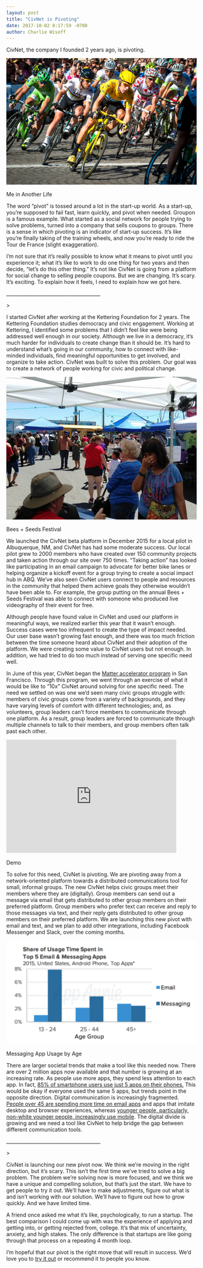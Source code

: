 ```yaml
---
layout: post
title: "CivNet is Pivoting"
date: 2017-10-02 8:17:59 -0700
author: Charlie Wisoff
---
```

<p>CivNet, the company I founded 2 years ago, is pivoting.</p>

<div class="blog_image_container_right">
	<img src="/images/tour_de_france.jpg" class="blog_image">
	<p class="blog_subtitle">Me in Another Life</p> 
</div>

<p>The word “pivot” is tossed around a lot in the start-up world. As a start-up, you’re supposed to fail fast, learn quickly, and pivot when needed. Groupon is a famous example. What started as a social network for people trying to solve problems, turned into a company that sells coupons to groups. There is a sense in which pivoting is an indicator of start-up success. It’s like you’re finally taking of the training wheels, and now you’re ready to ride the Tour de France (slight exaggeration).</p>

<p>I’m not sure that it’s really possible to know what it means to pivot until you experience it; what it’s like to work to do one thing for two years and then decide, “let’s do this other thing.” It’s not like CivNet is going from a platform for social change to selling people coupons. But we are changing. It’s scary. It’s exciting. To explain how it feels, I need to explain how we got here.
</p>

<p class="blog_divider">_______________________________________</p>>

<p>I started CivNet after working at the Kettering Foundation for 2 years. The Kettering Foundation studies democracy and civic engagement. Working at Kettering, I identified some problems that I didn’t feel like were being addressed well enough in our society. Although we live in a democracy, it’s much harder for individuals to create change than it should be. It’s hard to understand what’s going in our community, how to connect with like-minded individuals, find meaningful opportunities to get involved, and organize to take action. CivNet was built to solve this problem. Our goal was to create a network of people working for civic and political change.</p>

<div class="blog_image_container_left">
	<img src="/images/bees_and_seeds.jpg" class="blog_image">
	<p class="blog_subtitle">Bees + Seeds Festival</p> 
</div>

<p>We launched the CivNet beta platform in December 2015 for a local pilot in Albuquerque, NM, and CivNet has had some moderate success. Our local pilot grew to 2000 members who have created over 150 community projects and taken action through our site over 750 times. “Taking action” has looked like participating in an email campaign to advocate for better bike lanes or helping organize a kickoff event for a group trying to create a social impact hub in ABQ. We’ve also seen CivNet users connect to people and resources in the community that helped them achieve goals they otherwise wouldn’t have been able to. For example, the group putting on the annual Bees + Seeds Festival was able to connect with someone who produced live videography of their event for free.</p>

<p>Although people have found value in CivNet and used our platform in meaningful ways, we realized earlier this year that it wasn’t enough. Success cases were too infrequent to create the type of impact needed. Our user base wasn’t growing fast enough, and there was too much friction between the time someone heard about CivNet and their adoption of the platform. We were creating some value to CivNet users but not enough. In addition, we had tried to do too much instead of serving one specific need well.</p>

<p>In June of this year, CivNet began the <a href="http://matter.vc">Matter accelerator program</a> in San Francisco. Through this program, we went through an exercise of what it would be like to “10x” CivNet around solving for one specific need. The need we settled on was one we’d seen many civic groups struggle with: members of civic groups come from a variety of backgrounds, and they have varying levels of comfort with different technologies; and, as volunteers, group leaders can’t force members to communicate through one platform. As a result, group leaders are forced to communicate through multiple channels to talk to their members, and group members often talk past each other.</p>

<div class="blog_image_container_right">
	<iframe width="450" height="300" src="https://www.youtube.com/embed/AiZ9UuCQecw" frameborder="0" allowfullscreen></iframe>
	<p class="blog_subtitle">Demo</p> 
</div>

<p>To solve for this need, CivNet is pivoting. We are pivoting away from a network-oriented platform towards a distributed communications tool for small, informal groups. The new CivNet helps civic groups meet their members where they are (digitally). Group members can send out a message via email that gets distributed to other group members on their preferred platform. Group members who prefer text can receive and reply to those messages via text, and their reply gets distributed to other group members on their preferred platform. We are launching this new pivot with email and text, and we plan to add other integrations, including Facebook Messenger and Slack, over the coming months.</p>

<div class="blog_image_container_left">
	<img src="/images/demographics.png" class="blog_image">
	<p class="blog_subtitle">Messaging App Usage by Age</p> 
</div>

<p>There are larger societal trends that make a tool like this needed now. There are over 2 million apps now available and that number is growing at an increasing rate. As people use more apps, they spend less attention to each app. In fact, <a href="http://fortune.com/2016/08/16/app-fatigue-is-taking-a-toll-on-smartphone-owners/">85% of smartphone users use just 5 apps on their phones.</a> This would be okay if everyone used the same 5 apps, but trends point in the opposite direction. Digital communication is increasingly fragmented. <a href="https://techcrunch.com/2016/03/24/email-is-dying-among-mobiles-youngest-users/">People over 45 are spending more time on email apps</a> and apps that imitate desktop and browser experiences, whereas <a href= "http://www.pewinternet.org/fact-sheet/mobile/">younger people, particularly, non-white younger people, increasingly use mobile</a>. The digital divide is growing and we need a tool like CivNet to help bridge the gap between different communication tools.</p>

<p class="blog_divider">_______________________________________</p>>

<p>CivNet is launching our new pivot now. We think we’re moving in the right direction, but it’s scary. This isn’t the first time we’ve tried to solve a big problem. The problem we’re solving now is more focused, and we think we have a unique and compelling solution, but that’s just the start. We have to get people to try it out. We’ll have to make adjustments, figure out what is and isn’t working with our solution. We’ll have to figure out how to grow quickly. And we have limited time.</p>

<p>A friend once asked me what it’s like, psychologically, to run a startup. The best comparison I could come up with was the experience of applying and getting into, or getting rejected from, college. It’s that mix of uncertainty, anxiety, and high stakes. The only difference is that startups are like going through that process on a repeating 4 month loop.</p>

<p>I’m hopeful that our pivot is the right move that will result in success. We’d love you to <a href="http://civnet.com">try it out</a> or recommend it to people you know.</p>
	
